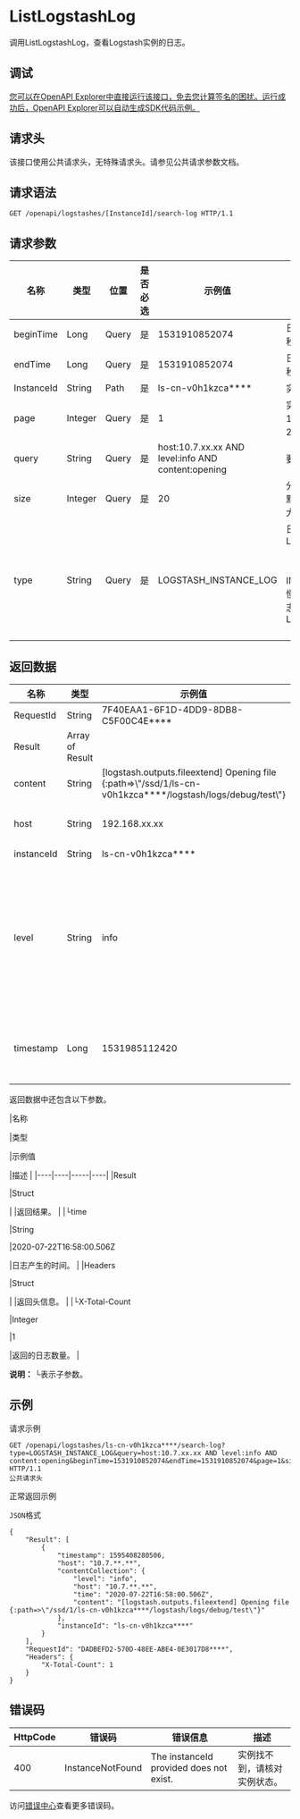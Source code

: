 # ListLogstashLog

调用ListLogstashLog，查看Logstash实例的日志。

## 调试

[您可以在OpenAPI Explorer中直接运行该接口，免去您计算签名的困扰。运行成功后，OpenAPI Explorer可以自动生成SDK代码示例。](https://api.aliyun.com/#product=elasticsearch&api=ListLogstashLog&type=ROA&version=2017-06-13)

## 请求头

该接口使用公共请求头，无特殊请求头。请参见公共请求参数文档。

## 请求语法

```
GET /openapi/logstashes/[InstanceId]/search-log HTTP/1.1
```

## 请求参数

|名称|类型|位置|是否必选|示例值|描述|
|--|--|--|----|---|--|
|beginTime|Long|Query|是|1531910852074|日志开始的时间戳。单位：毫秒。 |
|endTime|Long|Query|是|1531910852074|日志结束的时间戳。单位：毫秒。 |
|InstanceId|String|Path|是|ls-cn-v0h1kzca\*\*\*\*|实例ID。 |
|page|Integer|Query|是|1|实例列表的页码。默认值：1，最小值：1，最大值：200。 |
|query|String|Query|是|host:10.7.xx.xx AND level:info AND content:opening|要查询的关键词。 |
|size|Integer|Query|是|20|分页查询时设置的每页条数。默认值：20，最小值：1，最大值：100。 |
|type|String|Query|是|LOGSTASH\_INSTANCE\_LOG|日志类型。可选值：LOGSTASH\_INSTANCE\_LOG（主日志）、SEARCHSLOW（searching慢日志）、INDEXINGSLOW（indexing慢日志）、JMVLOG（GC日志）、LOGSTASH\_DEBUG\_LOG（调试日志）。 |

## 返回数据

|名称|类型|示例值|描述|
|--|--|---|--|
|RequestId|String|7F40EAA1-6F1D-4DD9-8DB8-C5F00C4E\*\*\*\*|请求ID。 |
|Result|Array of Result| |返回结果。 |
|content|String|\[logstash.outputs.fileextend\] Opening file \{:path=\>\\"/ssd/1/ls-cn-v0h1kzca\*\*\*\*/logstash/logs/debug/test\\"\}|日志的详细内容。 |
|host|String|192.168.xx.xx|生成日志的节点的IP地址。 |
|instanceId|String|ls-cn-v0h1kzca\*\*\*\*|实例ID。 |
|level|String|info|日志级别。包括trace、debug、info、warn、error等内容（GC日志没有level）。 |
|timestamp|Long|1531985112420|日志生成的时间戳。单位：毫秒。 |

返回数据中还包含以下参数。

|名称

|类型

|示例值

|描述 |
|----|----|-----|----|
|Result

|Struct

| |返回结果。 |
|└time

|String

|2020-07-22T16:58:00.506Z

|日志产生的时间。 |
|Headers

|Struct

| |返回头信息。 |
|└X-Total-Count

|Integer

|1

|返回的日志数量。 |

**说明：** └表示子参数。

## 示例

请求示例

```
GET /openapi/logstashes/ls-cn-v0h1kzca****/search-log?type=LOGSTASH_INSTANCE_LOG&query=host:10.7.xx.xx AND level:info AND content:opening&beginTime=1531910852074&endTime=1531910852074&page=1&size=20 HTTP/1.1
公共请求头
```

正常返回示例

`JSON`格式

```
{
	"Result": [
		{
			"timestamp": 1595408280506,
			"host": "10.7.**.**",
			"contentCollection": {
				"level": "info",
				"host": "10.7.**.**",
				"time": "2020-07-22T16:58:00.506Z",
				"content": "[logstash.outputs.fileextend] Opening file {:path=>\"/ssd/1/ls-cn-v0h1kzca****/logstash/logs/debug/test\"}"
			},
			"instanceId": "ls-cn-v0h1kzca****"
		}
	],
	"RequestId": "DADBEFD2-570D-48EE-ABE4-0E3017D8****",
	"Headers": {
		"X-Total-Count": 1
	}
}
```

## 错误码

|HttpCode|错误码|错误信息|描述|
|--------|---|----|--|
|400|InstanceNotFound|The instanceId provided does not exist.|实例找不到，请核对实例状态。|

访问[错误中心](https://error-center.alibabacloud.com/status/product/elasticsearch)查看更多错误码。

